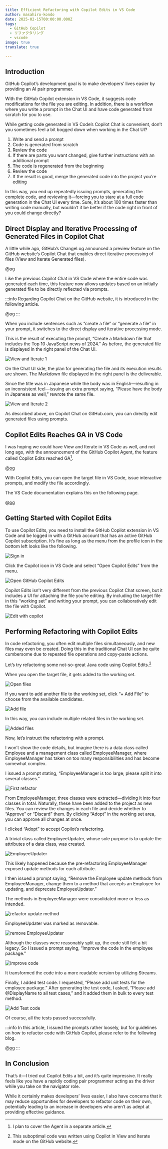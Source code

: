 ```yaml
---
title: Efficient Refactoring with Copilot Edits in VS Code
author: masahiro-kondo
date: 2025-02-15T00:00:00.000Z
tags:
  - GitHub Copilot
  - リファクタリング
  - vscode
image: true
translate: true

---
```


## Introduction
GitHub Copilot’s development goal is to make developers’ lives easier by providing an AI pair programmer.

With the GitHub Copilot extension in VS Code, it suggests code modifications for the file you are editing. In addition, there is a workflow where you write a prompt in the Chat UI and have code generated from scratch for you to use.

While getting code generated in VS Code’s Copilot Chat is convenient, don’t you sometimes feel a bit bogged down when working in the Chat UI?

1. Write and send a prompt  
2. Code is generated from scratch  
3. Review the code  
4. If there are parts you want changed, give further instructions with an additional prompt  
5. The code is regenerated from the beginning  
6. Review the code  
7. If the result is good, merge the generated code into the project you’re editing

In this way, you end up repeatedly issuing prompts, generating the complete code, and reviewing it—forcing you to stare at a full code generation in the Chat UI every time. Sure, it’s about 100 times faster than writing code manually, but wouldn’t it be better if the code right in front of you could change directly?

## Direct Display and Iterative Processing of Generated Files in Copilot Chat
A little while ago, GitHub’s ChangeLog announced a preview feature on the GitHub website’s Copilot Chat that enables direct iterative processing of files (View and Iterate Generated files).

@[og](https://github.blog/changelog/2025-02-05-view-and-iterate-on-generated-files-directly-within-copilot-chat-preview/)

Like the previous Copilot Chat in VS Code where the entire code was generated each time, this feature now allows updates based on an initially generated file to be directly reflected via prompts.

:::info
Regarding Copilot Chat on the GitHub website, it is introduced in the following article.

@[og](/blogs/2024/09/28/github-copilot-in-github-com/)
:::

When you include sentences such as “create a file” or “generate a file” in your prompt, it switches to the direct display and iterative processing mode.

This is the result of executing the prompt, “Create a Markdown file that includes the Top 10 JavaScript news of 2024.” As before, the generated file is displayed in the right panel of the Chat UI.

![View and Iterate 1](https://i.gyazo.com/77313d6025ab75a0eadc113861040e29.png)

On the Chat UI side, the plan for generating the file and its execution results are shown. The Markdown file displayed in the right panel is the deliverable.

Since the title was in Japanese while the body was in English—resulting in an inconsistent feel—issuing an extra prompt saying, “Please have the body in Japanese as well,” rewrote the same file.

![View and Iterate 2](https://i.gyazo.com/1be02f320116a2cdc9be2b606a56fcb4.png)

As described above, on Copilot Chat on GitHub.com, you can directly edit generated files using prompts.

## Copilot Edits Reaches GA in VS Code
I was hoping we could have View and Iterate in VS Code as well, and not long ago, with the announcement of the GitHub Copilot Agent, the feature called Copilot Edits reached GA[^1].

@[og](https://github.blog/news-insights/product-news/github-copilot-the-agent-awakens/)

With Copilot Edits, you can open the target file in VS Code, issue interactive prompts, and modify the file accordingly.

[^1]: I plan to cover the Agent in a separate article.

The VS Code documentation explains this on the following page.

@[og](https://code.visualstudio.com/docs/copilot/copilot-edits)

## Getting Started with Copilot Edits
To use Copilot Edits, you need to install the GitHub Copilot extension in VS Code and be logged in with a GitHub account that has an active GitHub Copilot subscription. It’s fine as long as the menu from the profile icon in the bottom left looks like the following.

![Sign in](https://i.gyazo.com/3a2aeeac8f7e01b43d81f79f11381ff2.png)

Click the Copilot icon in VS Code and select “Open Copilot Edits” from the menu.

![Open GitHub Copilot Edits](https://i.gyazo.com/69de8f32a33f71901df544d4f14efff8.png)

Copilot Edits isn’t very different from the previous Copilot Chat screen, but it includes a UI for attaching the file you’re editing. By including the target file in this “working set” and writing your prompt, you can collaboratively edit the file with Copilot.

![Edit with copilot](https://i.gyazo.com/74a12ac779168465dd1a64f59cdee506.png)

## Performing Refactoring with Copilot Edits
In code refactoring, you often edit multiple files simultaneously, and new files may even be created. Doing this in the traditional Chat UI can be quite cumbersome due to repeated file operations and copy-paste actions.

Let’s try refactoring some not-so-great Java code using Copilot Edits.[^2]

[^2]: This suboptimal code was written using Copilot in View and Iterate mode on the GitHub website.

When you open the target file, it gets added to the working set.

![Open files](https://i.gyazo.com/c192e4c4f532b863eca04ac3a265138c.png)

If you want to add another file to the working set, click “+ Add File” to choose from the available candidates.

![Add file](https://i.gyazo.com/7df319ec6104abb84db205960c6f7173.png)

In this way, you can include multiple related files in the working set.

![Added files](https://i.gyazo.com/c4d59771b0c8695d27b1024f0e0b9190.png)

Now, let’s instruct the refactoring with a prompt.

I won’t show the code details, but imagine there is a data class called Employee and a management class called EmployeeManager, where EmployeeManager has taken on too many responsibilities and has become somewhat complex.

I issued a prompt stating, “EmployeeManager is too large; please split it into several classes.”

![First refactor](https://i.gyazo.com/ae2aac8531f8e58b43505960556f3ed8.png)

From EmployeeManager, three classes were extracted—dividing it into four classes in total. Naturally, these have been added to the project as new files. You can review the changes in each file and decide whether to “Approve” or “Discard” them. By clicking “Adopt” in the working set area, you can approve all changes at once.

I clicked “Adopt” to accept Copilot’s refactoring.

A trivial class called EmployeeUpdater, whose sole purpose is to update the attributes of a data class, was created.

![EmployeeUpdater](https://i.gyazo.com/953db4fd06af176fe4991d0fcaf30e4a.png)

This likely happened because the pre-refactoring EmployeeManager exposed update methods for each attribute.

I then issued a prompt saying, “Remove the Employee update methods from EmployeeManager, change them to a method that accepts an Employee for updating, and deprecate EmployeeUpdater.”

The methods in EmployeeManager were consolidated more or less as intended.

![refactor update method](https://i.gyazo.com/069a5bab5130a6dc0c18b606f0333200.png)

EmployeeUpdater was marked as removable.

![remove EmployeeUpdater](https://i.gyazo.com/0dc403a254a4106766d29f65e85c4056.png)

Although the classes were reasonably split up, the code still felt a bit legacy. So I issued a prompt saying, “Improve the code in the employee package.”

![improve code](https://i.gyazo.com/0858996b9f21d32075e19b5c81ab8561.png)

It transformed the code into a more readable version by utilizing Streams.

Finally, I added test code. I requested, “Please add unit tests for the employee package.” After generating the test code, I asked, “Please add @DisplayName to all test cases,” and it added them in bulk to every test method.

![Add Test code](https://i.gyazo.com/3e9fd6e68500930779dcb4bba34eb3ce.png)

Of course, all the tests passed successfully.

:::info
In this article, I issued the prompts rather loosely, but for guidelines on how to refactor code with GitHub Copilot, please refer to the following blog.

@[og](https://github.blog/ai-and-ml/github-copilot/how-to-refactor-code-with-github-copilot/)
:::

## In Conclusion
That’s it—I tried out Copilot Edits a bit, and it’s quite impressive. It really feels like you have a rapidly coding pair programmer acting as the driver while you take on the navigator role.

While it certainly makes developers’ lives easier, I also have concerns that it may reduce opportunities for developers to refactor code on their own, potentially leading to an increase in developers who aren’t as adept at providing effective guidance.
